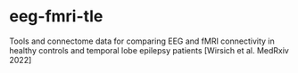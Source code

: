 # eeg-fmri-tle
Tools and connectome data for comparing EEG and fMRI connectivity in healthy controls and temporal lobe epilepsy patients [Wirsich et al. MedRxiv 2022]